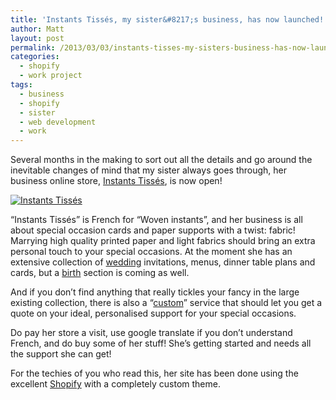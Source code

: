 ```yaml
---
title: 'Instants Tissés, my sister&#8217;s business, has now launched!'
author: Matt
layout: post
permalink: /2013/03/03/instants-tisses-my-sisters-business-has-now-launched/
categories:
  - shopify
  - work project
tags:
  - business
  - shopify
  - sister
  - web development
  - work
---
```

Several months in the making to sort out all the details and go around the inevitable changes of mind that my sister always goes through, her business online store, [Instants Tissés][1], is now open!

<p class="attachement"><a href="http://blog.ekynoxe.com/wp-content/uploads/2013/03/logo_IT.png" rel="lightbox[6103]" title="Instants Tissés"><img src="http://blog.ekynoxe.com/wp-content/uploads/2013/03/logo_IT-300x127.png" alt="Instants Tissés" /></a></p>

&#8220;Instants Tissés&#8221; is French for &#8220;Woven instants&#8221;, and her business is all about special occasion cards and paper supports with a twist: fabric! Marrying high quality printed paper and light fabrics should bring an extra personal touch to your special occasions. At the moment she has an extensive collection of [wedding][2] invitations, menus, dinner table plans and cards, but a [birth][3] section is coming as well.

And if you don&#8217;t find anything that really tickles your fancy in the large existing collection, there is also a &#8220;[custom][4]&#8221; service that should let you get a quote on your ideal, personalised support for your special occasions.

Do pay her store a visit, use google translate if you don&#8217;t understand French, and do buy some of her stuff! She&#8217;s getting started and needs all the support she can get!

For the techies of you who read this, her site has been done using the excellent [Shopify][5] with a completely custom theme.

 [1]: http://www.instantstisses.com/ "Instants Tissés"
 [2]: https://instants-tisses.myshopify.com/collections/mariage-pacs "Instants Tissés wedding section"
 [3]: https://instants-tisses.myshopify.com/collections/naissance "Instants Tissés birth section"
 [4]: http://www.instantstisses.com/pages/sur-mesure "Instants Tissés custom section"
 [5]: http://shopify.com "Shopify"